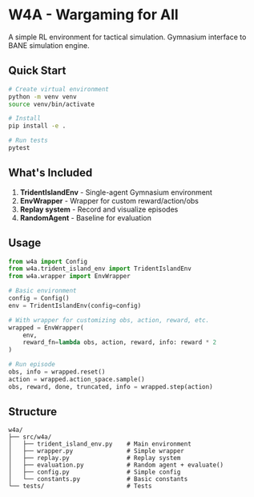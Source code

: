 # W4A - Wargaming for All

A simple RL environment for tactical simulation. Gymnasium interface to BANE simulation engine.

## Quick Start

```bash
# Create virtual environment
python -m venv venv
source venv/bin/activate

# Install
pip install -e .

# Run tests
pytest
```

## What's Included

1. **TridentIslandEnv** - Single-agent Gymnasium environment
2. **EnvWrapper** - Wrapper for custom reward/action/obs
3. **Replay system** - Record and visualize episodes  
4. **RandomAgent** - Baseline for evaluation

## Usage

```python
from w4a import Config
from w4a.trident_island_env import TridentIslandEnv
from w4a.wrapper import EnvWrapper

# Basic environment
config = Config()
env = TridentIslandEnv(config=config)

# With wrapper for customizing obs, action, reward, etc.
wrapped = EnvWrapper(
    env,
    reward_fn=lambda obs, action, reward, info: reward * 2
)

# Run episode
obs, info = wrapped.reset()
action = wrapped.action_space.sample()
obs, reward, done, truncated, info = wrapped.step(action)
```

## Structure

```
w4a/
├── src/w4a/
│   ├── trident_island_env.py    # Main environment
│   ├── wrapper.py               # Simple wrapper
│   ├── replay.py                # Replay system
│   ├── evaluation.py            # Random agent + evaluate()
│   ├── config.py                # Simple config
│   └── constants.py             # Basic constants
└── tests/                       # Tests
```